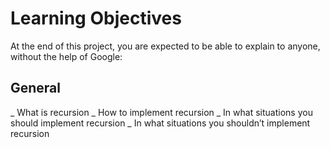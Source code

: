 # Learning Objectives
At the end of this project, you are expected to be able to explain to anyone, without the help of Google:

## General
_ What is recursion
_ How to implement recursion
_ In what situations you should implement recursion
_ In what situations you shouldn’t implement recursion
